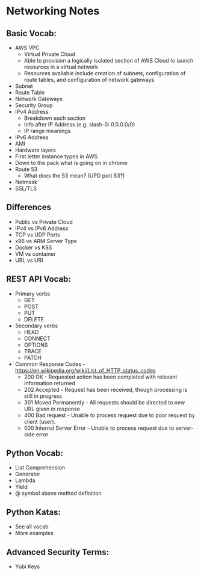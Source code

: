 # Networking Notes

## Basic Vocab:
* AWS VPC
  * Virtual Private Cloud
  * Able to provision a logically isolated section of AWS Cloud to launch resources in a virtual network
  * Resources available include creation of subnets, configuration of route tables, and configuration of network gateways
* Subnet
* Route Table
* Network Gateways
* Security Group
* IPv4 Address
  * Breakdown each section
  * Info after IP Address (e.g. slash-0: 0.0.0.0/0)
  * IP range meanings
* IPv6 Address
* AMI
* Hardware layers
* First letter instance types in AWS
* Down to the pack what is going on in chrome
* Route 53
  * What does the 53 mean? (UPD port 53?)
* Netmask
* SSL/TLS
  
## Differences
* Public vs Private Cloud
* IPv4 vs IPv6 Address
* TCP vs UDP Ports
* x86 vs ARM Server Type
* Docker vs K8S
* VM vs container
* URL vs URI

## REST API Vocab:
* Primary verbs
  * GET
  * POST
  * PUT
  * DELETE
* Secondary verbs
  * HEAD
  * CONNECT
  * OPTIONS
  * TRACE
  * PATCH
* Common Response Codes - https://en.wikipedia.org/wiki/List_of_HTTP_status_codes
  * 200 OK - Requested action has been completed with relevant information returned
  * 202 Accepted - Request has been received, though processing is still in progress
  * 301 Moved Permanently - All requests should be directed to new URL given in response
  * 400 Bad request - Unable to process request due to poor request by client (user).
  * 500 Internal Server Error - Unable to process request due to server-side error
  

## Python Vocab:
* List Comprehension
* Generator
* Lambda
* Yield
* @ symbol above method definition

## Python Katas:
* See all vocab
* More examples

## Advanced Security Terms:
* Yubi Keys

